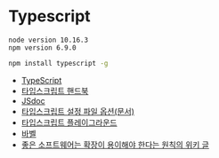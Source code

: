# Typescript

```
node version 10.16.3
npm version 6.9.0
```
```bash
npm install typescript -g
```
* [TypeScript](https://www.typescriptlang.org/)
* [타입스크립트 핸드북](https://joshua1988.github.io/ts/)
* [JSdoc](https://devdocs.io/jsdoc/)
* [타입스크립트 설정 파일 옵션(문서)](https://www.typescriptlang.org/docs/handbook/compiler-options.html)
* [타입스크립트 플레이그라운드](https://www.typescriptlang.org/play)
* [바벨](https://babeljs.io/)
* [좋은 소프트웨어는 확장이 용이해야 한다는 원칙의 위키 글](https://en.wikipedia.org/wiki/Open%E2%80%93closed_principle)
